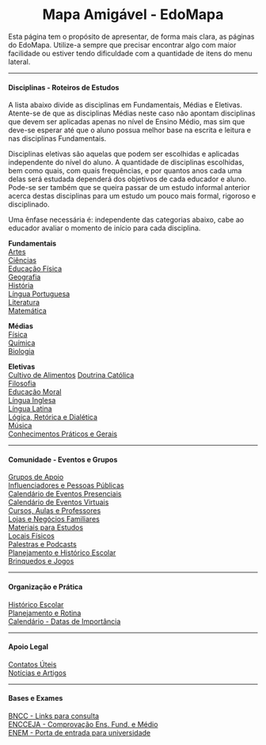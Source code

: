 <h1 align="center">Mapa Amigável - EdoMapa</h1>

Esta página tem o propósito de apresentar, de forma mais clara, as páginas do EdoMapa. Utilize-a sempre que precisar encontrar algo com maior facilidade ou estiver tendo dificuldade com a quantidade de itens do menu lateral.

---

#### Disciplinas - Roteiros de Estudos

A lista abaixo divide as disciplinas em Fundamentais, Médias e Eletivas. Atente-se de que as disciplinas Médias neste caso não apontam disciplinas que devem ser aplicadas apenas no nível de Ensino Médio, mas sim que deve-se esperar até que o aluno possua melhor base na escrita e leitura e nas disciplinas Fundamentais.

Disciplinas eletivas são aquelas que podem ser escolhidas e aplicadas independente do nível do aluno. A quantidade de disciplinas escolhidas, bem como quais, com quais frequências, e por quantos anos cada uma delas será estudada dependerá dos objetivos de cada educador e aluno. Pode-se ser também que se queira passar de um estudo informal anterior acerca destas disciplinas para um estudo um pouco mais formal, rigoroso e disciplinado.

Uma ênfase necessária é: independente das categorias abaixo, cabe ao educador avaliar o momento de início para cada disciplina.

**Fundamentais**  
[Artes](Artes/Roteiro_de_Estudos)  
[Ciências](Ciências/Roteiro_de_Estudos)  
[Educação Física](Educação_Física/Roteiro_de_Estudos)  
[Geografia](Geografia/Roteiro_de_Estudos)  
[História](História/Roteiro_de_Estudos)  
[Língua Portuguesa](Língua_Portuguesa/Roteiro_de_Estudos)  
[Literatura](Literatura/Roteiro_de_Estudos)  
[Matemática](Matemática/Roteiro_de_Estudos)

**Médias**  
[Física](Física/Roteiro_de_Estudos)  
[Química](Química/Roteiro_de_Estudos)  
[Biologia](Biologia/Roteiro_de_Estudos)

**Eletivas**  
[Cultivo de Alimentos](Cultivo_de_Alimentos/Materiais_Livros_e_Apostilas)
[Doutrina Católica](Doutrina_Católica/Roteiro_de_Estudos)  
[Filosofia](Filosofia/Roteiro_de_Estudos)  
[Educação Moral](Educação_Moral/Roteiro_de_Estudos)  
[Língua Inglesa](Língua_Inglesa/Roteiro_de_Estudos)  
[Língua Latina](Língua_Latina/Roteiro_de_Estudos)  
[Lógica, Retórica e Dialética](Lógica_Retória_e_Dialética/Roteiro_de_Estudos)  
[Música](Música/Roteiro_de_Estudos)  
[Conhecimentos Práticos e Gerais](Conhecimentos/Roteiro_de_Estudos)

---

#### Comunidade - Eventos e Grupos

[Grupos de Apoio](Comunidade/Grupos_de_Apoio)  
[Influenciadores e Pessoas Públicas](Comunidade/Influenciadores_e_Pessoas_Públicas)  
[Calendário de Eventos Presenciais](Comunidade/Calendário_de_Eventos_Presenciais)  
[Calendário de Eventos Virtuais](Comunidade/Calendário_de_Eventos_Virtuais)  
[Cursos, Aulas e Professores](Comunidade/Cursos_Aulas_e_Professores)  
[Lojas e Negócios Familiares](Comunidade/Lojas_e_Negócios_Familiares)  
[Materiais para Estudos](Comunidade/Materiais_para_Estudos)  
[Locais Físicos](Comunidade/Locais_Físicos)  
[Palestras e Podcasts](Comunidade/Palestras_e_Podcasts)  
[Planejamento e Histórico Escolar](Comunidade/Planejamento_e_Histórico_Escolar)  
[Brinquedos e Jogos](Comunidade/Brinquedos_e_Jogos)

---

#### Organização e Prática

[Histórico Escolar](Organização_e_Prática/Histórico_Escolar)  
[Planejamento e Rotina](Organização_e_Prática/Planejamento_e_Rotina)  
[Calendário - Datas de Importância](Organização_e_Prática/Calendário)

---

#### Apoio Legal

[Contatos Úteis](Apoio_Legal/Contatos_Úteis)  
[Notícias e Artigos](Apoio_Legal/Notícias_e_Artigos)

---

#### Bases e Exames

[BNCC - Links para consulta](Bases_e_Exames/BNCC_Links_para_consulta)  
[ENCCEJA - Comprovação Ens. Fund. e Médio](Bases_e_Exames/ENCCEJA)  
[ENEM - Porta de entrada para universidade](Bases_e_Exames/ENEM)
